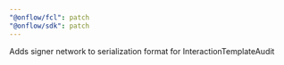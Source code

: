 ```yaml
---
"@onflow/fcl": patch
"@onflow/sdk": patch
---
```


Adds signer network to serialization format for InteractionTemplateAudit
